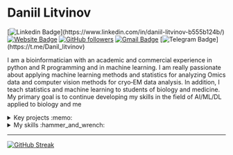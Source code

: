 # Daniil Litvinov


[![Linkedin Badge](https://img.shields.io/badge/-daniillitvinov-blue?style=flat-square&logo=Linkedin&logoColor=white&link=[https://www.linkedin.com/in/tanejasaksham/](https://www.linkedin.com/in/daniil-litvinov/))](https://www.linkedin.com/in/daniil-litvinov-b555b124b/) [![Website Badge](https://img.shields.io/badge/-daniillitvinov-03a57a?style=flat-square&labelColor=&logo=Elastic&link=https://danon6868.github.io/)](https://danon6868.github.io/) [![GitHub followers](https://img.shields.io/github/followers/danon6868?label=Follow&style=social)](https://github.com/danon6868/?tab=follow) [![Gmail Badge](https://img.shields.io/badge/-daniillitvinov997@gmail.com-c14438?style=flat-square&logo=Gmail&logoColor=white&link=mailto:daniillitvinov997@gmail.com)](mailto:daniillitvinov997@gmail.com) [![Telegram Badge](https://img.shields.io/badge/-@Danil_litvinov-blue?style=flat-square&logo=Telegram&logoColor=white&link=[https://www.linkedin.com/in/tanejasaksham/](https://t.me/Danil_litvinov))](https://t.me/Danil_litvinov)

I am a bioinformatician with an academic and commercial experience in python and R programming and in machine learning. I am really passionate
about applying machine learning methods and statistics for analyzing Omics data and computer vision methods for cryo‑EM data analysis. In addition,
I teach statistics and machine learning to students of biology and medicine. My primary goal is to continue developing my skills in the field of AI/ML/DL
applied to biology and me

<details>
<summary>
Key projects :memo:
</summary>

### LoReNNMap

[Application](https://www.bioeng.ru/lorennmap/). [Source](https://github.com/danon6868/CryoEM_Resolution_Estimation)

Developed an algorithm for cryo-EM maps resolution estimation using deep learning.

  * Collected and prepared training data, pairs of electron density maps, and local resolution maps.
  * Developed and trained neural network model to estimate local resolution map based on electron density map using 3D‑UNet model architecture.
  * Based on the trained model, created a CLI tool as well as a web application for cryo‑EM maps resolution estimation using deep learning.
  * **Skills:** Python, Django, PyTorch, Keras, EMAN2, RELION-3, Scikit-learn, Bash.

### Portfolio website

[Application](https://danon6868.github.io/). [Source](https://github.com/danon6868/portfolio-website)

Python Django-based personal portfolio website. All content: personal information, portfolio projects, social media links, etc. can be adjusted in Wagtail admin.

  * Created a Django‑based personal portfolio website.
  * The website uses Wagtail CMS. Wagtail is a Django Content Management System.
  * Code from the attached repository can be used as a starting point for developing a production‑ready Django personal website with deployment to Heroku.
  * **Skills:** Python, Docker, JavaScript, CSS, HTML, Django, Wagtail, SQL.

### Recommender system

[Results](https://github.com/danon6868/recommender-system-api/blob/main/recommender_system/ab_test_results_analysis/ab_test_result_analysis.ipynb). [Source](https://github.com/danon6868/recommender-system-api)

Content-based recommender system API based on the text of the post and user data.

  * Created a content‑based recommendation system based on user data and post texts.
  * Built a web API using FastAPI to predict the most relevant posts for a user.
  * Added an A/B testing system to select the most appropriate recommendation model.
  * **Skills:** Python, Docker, SQL, PyTorch, Scikit-learn, CatBoost, FastAPI, Optuna, NLP, Transformers.

### Developing best practices for single-cell analysis: data integration

[Results](https://docs.google.com/presentation/d/1yZ4Zv2htTKizPDkxDkMDWy77uvzFRmiguy3UsyZDXGk/edit#slide=id.gdd663730a8_0_0). [Source](https://github.com/immunomind/bi2021spring)

The single-cell transcriptomics analysis has multiple steps, but we have focused on data integration — a crucial step when working with clinical data coming from patients.

  * Researched libraries for scRNA‑seq data analysis and batch effect removal.
  * Tested 8 algorithms on different data types and select the most suitable one for each case.
  * Created software for batch effect removal from scRNA‑seq data using the best algorithm for the current case.
  * **Skills:** Python, R, Scikit-learn, Scanpy, BBKNN, MNN, Scanorama, Cell Ranger, Bash.

### Study of the transcriptome during intense exercises in highlands

[Results](https://docs.google.com/presentation/d/1EzHlLa3YpSoFgdo5eapeyzFIxL91gq_KU4ZYvp_kF3k/edit#slide=id.p). [Source](https://github.com/danon6868/sky_runners)

This project aims to study differential genes expression of 19 sportsmen during physical and psychological stress before and after running in extreme highlands conditions.

  * Processed and evaluated the quality of raw reads.
  * Aligned processed reads on the human reference genome and counted gene and isoform expression levels.
  * Identify the list of differential expressed genes and their functional analysis as well as cluster analysis.
  * **Skills:** Python, R, DESeq2, FastQC, Bash, STAR, RSEM, MSigDB, GeneQuery.
  </details>

<details>
<summary>
My skills :hammer_and_wrench:
</summary>
  
### Programming

  * **Python** (Numpy, Pandas, Matplotlib, Seaborn, Sklearn, PyTorch, Keras, FastAPI, Django)
  * **R** (ggplot2, Seurat, DeSeq2, dplyr)
  * **Linux**, Bash, **git**, GitHub, Bitbucket, **Docker**, Kubernetes, Airflow, **Jira**
  * **JavaScript**
  
### Machine Learning Methods
  
  * **Classical Machine Learning** (linear models, tree-based approaches, Catboost, LightGBM, XGBoost, Bayesian methods)
  * **Deep learning** (MLP, CNN, image segmentation, detection, RNN, LSTM, Transformers, AE, VAE, GAN, TabNet)
  * **Model tuning** (Optuna, genetic algorithm, Boruta)
  * **Interpretable machine learning** (SHAP, LIME, Pixel Attribution)

### Statistics

  * **Hypothesis testing**, ANOVA
  * **Survival analysis** (Kaplan-Meier curves, Log rank test, Cox regression)
  * **Casual inference** (Propensity score, Instrumental variables, Regression discontinuity)
  
### Bioinformatics
  
  * **Databases** (NCBI, UniProt, PDB, MsigDB, SILVA)
  * **Command-line tools** (Cellranger, cellSNP, Picard, BLAST, GATK, STAR, SPAdes)
  * **Protein sequence analysis tools** (MAFFT, MUSCLE, HMMER, ESM)
  * **Protein structure analysis tools** (Rosetta, Phenix, Coot, AlphaFold)
  
### Languages
  
  * **Russian** – Native
  * **English** – Full professional proficiency
  * **German** – Elementary proficiency
  
### Life Sciences
  
  * **Biological education**, which helps me to understand specialized biological and medical literature
  * Work experience in **molecular**, **microbiological**, and **biochemical** labs
  
### Soft skills
  
  * **Agile** software development methods
  * Presentation skills
  
</details>

-------

[![GitHub Streak](http://github-readme-streak-stats.herokuapp.com?user=danon6868&theme=dark&background=000000)](https://git.io/streak-stats)
